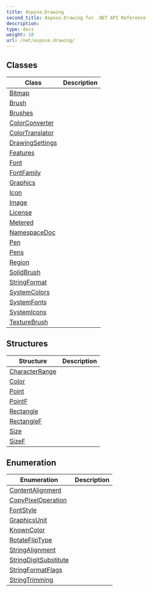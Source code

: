 ```yaml
---
title: Aspose.Drawing
second_title: Aspose.Drawing for .NET API Reference
description: 
type: docs
weight: 10
url: /net/aspose.drawing/
---
```



## Classes

| Class | Description |
| --- | --- |
| [Bitmap](./bitmap/) |  |
| [Brush](./brush/) |  |
| [Brushes](./brushes/) |  |
| [ColorConverter](./colorconverter/) |  |
| [ColorTranslator](./colortranslator/) |  |
| [DrawingSettings](./drawingsettings/) |  |
| [Features](./features/) |  |
| [Font](./font/) |  |
| [FontFamily](./fontfamily/) |  |
| [Graphics](./graphics/) |  |
| [Icon](./icon/) |  |
| [Image](./image/) |  |
| [License](./license/) |  |
| [Metered](./metered/) |  |
| [NamespaceDoc](./namespacedoc/) |  |
| [Pen](./pen/) |  |
| [Pens](./pens/) |  |
| [Region](./region/) |  |
| [SolidBrush](./solidbrush/) |  |
| [StringFormat](./stringformat/) |  |
| [SystemColors](./systemcolors/) |  |
| [SystemFonts](./systemfonts/) |  |
| [SystemIcons](./systemicons/) |  |
| [TextureBrush](./texturebrush/) |  |
## Structures

| Structure | Description |
| --- | --- |
| [CharacterRange](./characterrange/) |  |
| [Color](./color/) |  |
| [Point](./point/) |  |
| [PointF](./pointf/) |  |
| [Rectangle](./rectangle/) |  |
| [RectangleF](./rectanglef/) |  |
| [Size](./size/) |  |
| [SizeF](./sizef/) |  |
## Enumeration

| Enumeration | Description |
| --- | --- |
| [ContentAlignment](./contentalignment/) |  |
| [CopyPixelOperation](./copypixeloperation/) |  |
| [FontStyle](./fontstyle/) |  |
| [GraphicsUnit](./graphicsunit/) |  |
| [KnownColor](./knowncolor/) |  |
| [RotateFlipType](./rotatefliptype/) |  |
| [StringAlignment](./stringalignment/) |  |
| [StringDigitSubstitute](./stringdigitsubstitute/) |  |
| [StringFormatFlags](./stringformatflags/) |  |
| [StringTrimming](./stringtrimming/) |  |



